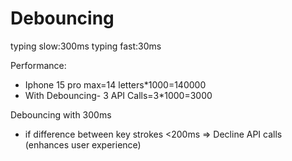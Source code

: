 # Debouncing

typing slow:300ms
typing fast:30ms

Performance:

- Iphone 15 pro max=14 letters\*1000=140000
- With Debouncing- 3 API Calls=3\*1000=3000

Debouncing with 300ms

- if difference between key strokes <200ms => Decline API calls
  (enhances user experience)

